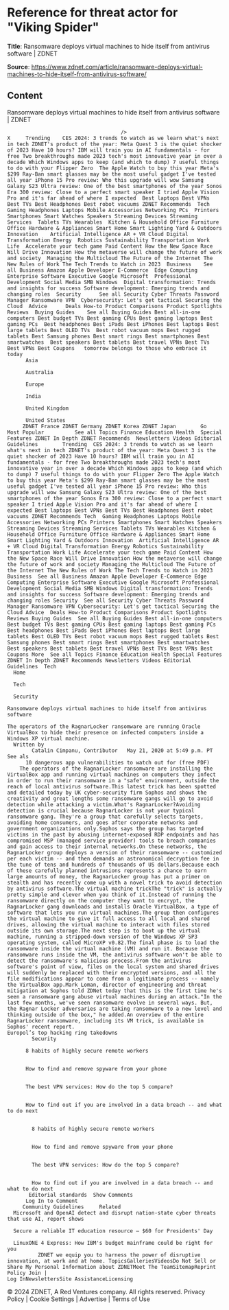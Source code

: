 # Reference for threat actor for "Viking Spider"

**Title**: Ransomware deploys virtual machines to hide itself from antivirus software | ZDNET

**Source**: https://www.zdnet.com/article/ransomware-deploys-virtual-machines-to-hide-itself-from-antivirus-software/

## Content




Ransomware deploys virtual machines to hide itself from antivirus software | ZDNET


                                         />                                                                                                                                                                                                     X     Trending    CES 2024: 3 trends to watch as we learn what's next in tech ZDNET's product of the year: Meta Quest 3 is the quiet shocker of 2023 Have 10 hours? IBM will train you in AI fundamentals - for free Two breakthroughs made 2023 tech's most innovative year in over a decade Which Windows apps to keep (and which to dump) 7 useful things to do with your Flipper Zero  The Apple Watch to buy this year Meta's $299 Ray-Ban smart glasses may be the most useful gadget I've tested all year iPhone 15 Pro review: Who this upgrade will wow Samsung Galaxy S23 Ultra review: One of the best smartphones of the year Sonos Era 300 review: Close to a perfect smart speaker I tried Apple Vision Pro and it's far ahead of where I expected  Best laptops Best VPNs Best TVs Best Headphones Best robot vacuums ZDNET Recommends  Tech    Gaming Headphones Laptops Mobile Accessories Networking PCs  Printers Smartphones Smart Watches Speakers Streaming Devices Streaming Services  Tablets TVs Wearables  Kitchen & Household Office Furniture Office Hardware & Appliances Smart Home Smart Lighting Yard & Outdoors  Innovation    Artificial Intelligence AR + VR Cloud Digital Transformation Energy  Robotics Sustainability Transportation Work Life  Accelerate your tech game Paid Content How the New Space Race Will Drive Innovation How the metaverse will change the future of work and society  Managing the Multicloud The Future of the Internet The New Rules of Work The Tech Trends to Watch in 2023  Business    See all Business Amazon Apple Developer E-Commerce  Edge Computing Enterprise Software Executive Google Microsoft  Professional Development Social Media SMB Windows  Digital transformation: Trends and insights for success Software development: Emerging trends and changing roles  Security      See all Security Cyber Threats Password Manager Ransomware VPN  Cybersecurity: Let's get tactical Securing the Cloud  Advice      Deals How-to Product Comparisons Product Spotlights Reviews  Buying Guides    See all Buying Guides Best all-in-one computers Best budget TVs Best gaming CPUs Best gaming laptops Best gaming PCs  Best headphones Best iPads Best iPhones Best laptops Best large tablets Best OLED TVs  Best robot vacuum mops Best rugged tablets Best Samsung phones Best smart rings Best smartphones Best smartwatches  Best speakers Best tablets Best travel VPNs Best TVs Best VPNs Best Coupons   tomorrow belongs to those who embrace it today       
          Asia
        
          Australia
        
          Europe
        
          India
        
          United Kingdom
        
          United States
         ZDNET France ZDNET Germany ZDNET Korea ZDNET Japan        Go  Most Popular          See all Topics Finance Education Health  Special Features ZDNET In Depth ZDNET Recommends  Newsletters Videos Editorial Guidelines        Trending  CES 2024: 3 trends to watch as we learn what's next in tech ZDNET's product of the year: Meta Quest 3 is the quiet shocker of 2023 Have 10 hours? IBM will train you in AI fundamentals - for free Two breakthroughs made 2023 tech's most innovative year in over a decade Which Windows apps to keep (and which to dump) 7 useful things to do with your Flipper Zero The Apple Watch to buy this year Meta's $299 Ray-Ban smart glasses may be the most useful gadget I've tested all year iPhone 15 Pro review: Who this upgrade will wow Samsung Galaxy S23 Ultra review: One of the best smartphones of the year Sonos Era 300 review: Close to a perfect smart speaker I tried Apple Vision Pro and it's far ahead of where I expected Best laptops Best VPNs Best TVs Best Headphones Best robot vacuums ZDNET Recommends Tech  Gaming Headphones Laptops Mobile Accessories Networking PCs Printers Smartphones Smart Watches Speakers Streaming Devices Streaming Services Tablets TVs Wearables Kitchen & Household Office Furniture Office Hardware & Appliances Smart Home Smart Lighting Yard & Outdoors Innovation  Artificial Intelligence AR + VR Cloud Digital Transformation Energy Robotics Sustainability Transportation Work Life Accelerate your tech game Paid Content How the New Space Race Will Drive Innovation How the metaverse will change the future of work and society Managing the Multicloud The Future of the Internet The New Rules of Work The Tech Trends to Watch in 2023 Business  See all Business Amazon Apple Developer E-Commerce Edge Computing Enterprise Software Executive Google Microsoft Professional Development Social Media SMB Windows Digital transformation: Trends and insights for success Software development: Emerging trends and changing roles Security  See all Security Cyber Threats Password Manager Ransomware VPN Cybersecurity: Let's get tactical Securing the Cloud Advice  Deals How-to Product Comparisons Product Spotlights Reviews Buying Guides  See all Buying Guides Best all-in-one computers Best budget TVs Best gaming CPUs Best gaming laptops Best gaming PCs Best headphones Best iPads Best iPhones Best laptops Best large tablets Best OLED TVs Best robot vacuum mops Best rugged tablets Best Samsung phones Best smart rings Best smartphones Best smartwatches Best speakers Best tablets Best travel VPNs Best TVs Best VPNs Best Coupons More  See all Topics Finance Education Health Special Features ZDNET In Depth ZDNET Recommends Newsletters Videos Editorial Guidelines  Tech     
      Home
    
      Tech
    
      Security
      
    Ransomware deploys virtual machines to hide itself from antivirus software
   
    The operators of the RagnarLocker ransomware are running Oracle VirtualBox to hide their presence on infected computers inside a Windows XP virtual machine.
      Written by 
            Catalin Cimpanu, Contributor   May 21, 2020 at 5:49 p.m. PT                      See als 
          10 dangerous app vulnerabilities to watch out for (free PDF)
        The operators of the RagnarLocker ransomware are installing the VirtualBox app and running virtual machines on computers they infect in order to run their ransomware in a "safe" environment, outside the reach of local antivirus software.This latest trick has been spotted and detailed today by UK cyber-security firm Sophos and shows the creativity and great lengths some ransomware gangs will go to avoid detection while attacking a victim.What's RagnarLocker?Avoiding detection is crucial because RagnarLocker is not your typical ransomware gang. They're a group that carefully selects targets, avoiding home consumers, and goes after corporate networks and government organizations only.Sophos says the group has targeted victims in the past by abusing internet-exposed RDP endpoints and has compromised MSP (managed service provider) tools to breach companies and gain access to their internal networks.On these networks, the RagnarLocker group deploys a version of their ransomware -- customized per each victim -- and then demands an astronomical decryption fee in the tune of tens and hundreds of thousands of US dollars.Because each of these carefully planned intrusions represents a chance to earn large amounts of money, the RagnarLocker group has put a primer on stealth and has recently come up with a novel trick to avoid detection by antivirus software.The virtual machine trickThe "trick" is actually pretty simple and clever when you think of it.Instead of running the ransomware directly on the computer they want to encrypt, the RagnarLocker gang downloads and installs Oracle VirtualBox, a type of software that lets you run virtual machines.The group then configures the virtual machine to give it full access to all local and shared drives, allowing the virtual machine to interact with files stored outside its own storage.The next step is to boot up the virtual machine, running a stripped-down version of the Windows XP SP3 operating system, called MicroXP v0.82.The final phase is to load the ransomware inside the virtual machine (VM) and run it. Because the ransomware runs inside the VM, the antivirus software won't be able to detect the ransomware's malicious process.From the antivirus software's point of view, files on the local system and shared drives will suddenly be replaced with their encrypted versions, and all the file modifications appear to come from a legitimate process -- namely the VirtualBox app.Mark Loman, director of engineering and threat mitigation at Sophos told ZDNet today that this is the first time he's seen a ransomware gang abuse virtual machines during an attack."In the last few months, we've seen ransomware evolve in several ways. But, the Ragnar Locker adversaries are taking ransomware to a new level and thinking outside of the box," he added.An overview of the entire RagnarLocker ransomware, including its VM trick, is available in Sophos' recent report.
    Europol’s top hacking ring takedowns
            Security    

          8 habits of highly secure remote workers
         

          How to find and remove spyware from your phone
         

          The best VPN services: How do the top 5 compare?
         

          How to find out if you are involved in a data breach -- and what to do next
            

            8 habits of highly secure remote workers
           

            How to find and remove spyware from your phone
           

            The best VPN services: How do the top 5 compare?
           

            How to find out if you are involved in a data breach -- and what to do next
           Editorial standards  Show Comments  
          Log In to Comment
         Community Guidelines     Related   
      Microsoft and OpenAI detect and disrupt nation-state cyber threats that use AI, report shows
      
      Secure a reliable IT education resource — $60 for Presidents' Day
      
      LinuxONE 4 Express: How IBM's budget mainframe could be right for you
              ZDNET we equip you to harness the power of disruptive innovation, at work and at home. TopicsGalleriesVideosDo Not Sell or Share My Personal Information about ZDNETMeet The TeamSitemapReprint Policy Join |
    Log InNewslettersSite AssistanceLicensing     
  © 2024 ZDNET, A Red Ventures company. All rights reserved.
 Privacy Policy |
  Cookie Settings |
  Advertise |
  Terms of Use 


